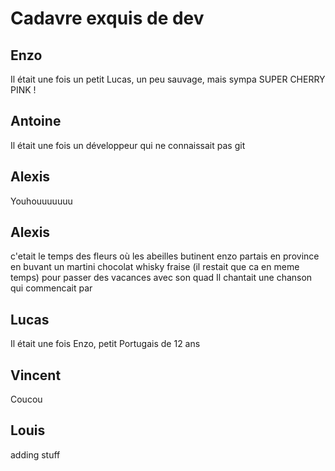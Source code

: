 # Cadavre exquis de dev

## Enzo
Il était une fois un petit Lucas, un peu sauvage, mais sympa
SUPER CHERRY PINK !

## Antoine
Il était une fois un développeur
qui ne connaissait pas git

## Alexis
Youhouuuuuuu
## Alexis
c'etait le temps des fleurs où
les abeilles butinent
enzo partais en province
en buvant un martini chocolat whisky fraise (il restait que ca en meme temps)
pour passer des vacances avec son quad
Il chantait une chanson qui commencait par

## Lucas

Il était une fois Enzo, petit Portugais de 12 ans

## Vincent

Coucou

## Louis
adding stuff
